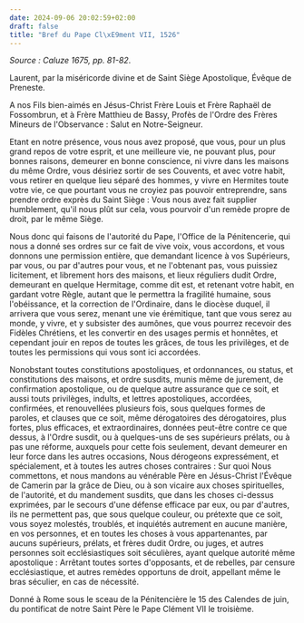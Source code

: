 ```yaml
---
date: 2024-09-06 20:02:59+02:00
draft: false
title: "Bref du Pape Cl\xE9ment VII, 1526"
---
```





*Source : Caluze 1675, pp. 81-82*.

Laurent, par la miséricorde divine et de Saint Siège Apostolique, Évêque de Preneste.

A nos Fils bien-aimés en Jésus-Christ Frère Louis et Frère Raphaël de Fossombrun, et à Frère Matthieu de Bassy, Profès de l'Ordre des Frères Mineurs de l'Observance : Salut en Notre-Seigneur.

Etant en notre présence, vous nous avez proposé, que vous, pour un plus grand repos de votre esprit, et une meilleure vie, ne pouvant plus, pour bonnes raisons, demeurer en bonne conscience, ni vivre dans les maisons du même Ordre, vous désiriez sortir de ses Couvents, et avec votre habit, vous retirer en quelque lieu séparé des hommes, y vivre en Hermites toute votre vie, ce que pourtant vous ne croyiez pas pouvoir entreprendre, sans prendre ordre exprès du Saint Siège : Vous nous avez fait supplier humblement, qu'il nous plût sur cela, vous pourvoir d'un remède propre de droit, par le même Siège.

Nous donc qui faisons de l'autorité du Pape, l'Office de la Pénitencerie, qui nous a donné ses ordres sur ce fait de vive voix, vous accordons, et vous donnons une permission entière, que demandant licence à vos Supérieurs, par vous, ou par d'autres pour vous, et ne l'obtenant pas, vous puissiez licitement, et librement hors des maisons, et lieux réguliers dudit Ordre, demeurant en quelque Hermitage, comme dit est, et retenant votre habit, en gardant votre Règle, autant que le permettra la fragilité humaine, sous l'obéissance, et la correction de l'Ordinaire, dans le diocèse duquel, il arrivera que vous serez, menant une vie érémitique, tant que vous serez au monde, y vivre, et y subsister des aumônes, que vous pourrez recevoir des Fidèles Chrétiens, et les convertir en des usages permis et honnêtes, et cependant jouir en repos de toutes les grâces, de tous les privilèges, et de toutes les permissions qui vous sont ici accordées.

Nonobstant toutes constitutions apostoliques, et ordonnances, ou status, et constitutions des maisons, et ordre susdits, munis même de jurement, de confirmation apostolique, ou de quelque autre assurance que ce soit, et aussi touts privilèges, indults, et lettres apostoliques, accordées, confirmées, et renouvellées plusieurs fois, sous quelques formes de paroles, et clauses que ce soit, même dérogatoires des dérogatoires, plus fortes, plus efficaces, et extraordinaires, données peut-être contre ce que dessus, à l'Ordre susdit, ou à quelques-uns de ses supérieurs prélats, ou à pas une réforme, auxquels pour cette fois seulement, devant demeurer en leur force dans les autres occasions, Nous dérogeons expressément, et spécialement, et à toutes les autres choses contraires : Sur quoi Nous commettons, et nous mandons au vénérable Père en Jésus-Christ l'Évêque de Camerin par la grâce de Dieu, ou à son vicaire aux choses spirituelles, de l'autorité, et du mandement susdits, que dans les choses ci-dessus exprimées, par le secours d'une défense efficace par eux, ou par d'autres, ils ne permettent pas, que sous quelque couleur, ou prétexte que ce soit, vous soyez molestés, troublés, et inquiétés autrement en aucune manière, en vos personnes, et en toutes les choses à vous appartenantes, par aucuns supérieurs, prélats, et frères dudit Ordre, ou juges, et autres personnes soit ecclésiastiques soit séculières, ayant quelque autorité même apostolique : Arrêtant toutes sortes d'opposants, et de rebelles, par censure ecclésiastique, et autres remèdes opportuns de droit, appellant même le bras séculier, en cas de nécessité.

Donné à Rome sous le sceau de la Pénitencière le 15 des Calendes de juin, du pontificat de notre Saint Père le Pape Clément VII le troisième. 
